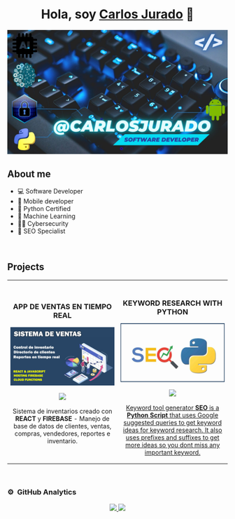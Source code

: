 <div align="center">
<h1 align="center">Hola, soy <a href="https://carlosjurado.net">Carlos Jurado</a> 👋</h1>
</div>

![Carlos Jurado](https://github.com/CarlosJurado/carlosjurado/blob/main/media/Carlos-Jurado-Software-Developer.jpg)

## About me

- 💻 Software Developer
- 📲 Mobile developer
- 🐍 Python Certified
- 🤖 Machine Learning
- 👨‍💻 Cybersecurity
- 🚀 SEO Specialist

<br>

## Projects

<table>
<tr>
<td width="50%">
<h3 align="center">APP DE VENTAS EN TIEMPO REAL </h3>
<div align="center">
<a href="https://github.com/CarlosJurado/App-Ventas" target="_blank"><img src="./media/GITHUB-PROYECTO-1.jpg" width="400" alt="Sistema de Ventas e Inventarios"></a>
<p>
<a href="https://github.com/CarlosJurado/App-Ventas" target="_blank">
<img src="https://img.shields.io/badge/CÓDIGO-ff9?style=for-the-badge&logo=github&logoColor=black">
</a>
</p>
<p>Sistema de inventarios creado con <strong>REACT</strong> y <strong>FIREBASE</strong> - Manejo de base de datos de clientes, ventas, compras, vendedores, reportes e inventario.</p>
</div>
                                                                                      
</td>

<td width="50%">
               <br>
<h3 align="center">KEYWORD RESEARCH WITH PYTHON</h3>
<div align="center">                                       
<a href="https://github.com/CarlosJurado/Keyword-generator-SEO" target="_blank"><img src="./media/GITHUB-PROYECTO-2.jpg" width="400" alt="Curso arquitectura MVVM"></a>
<br>
<p>
<a href="https://github.com/CarlosJurado/Keyword-generator-SEO" target="_blank">
<img src="https://img.shields.io/badge/C%C3%93DIGO-80ffaa?style=for-the-badge&logo=github&logoColor=black">
</p>
</p>Keyword tool generator <strong>SEO</strong> is a <strong>Python Script </strong>that uses Google suggested queries to get keyword ideas for keyword research. It also uses prefixes and suffixes to get more ideas so you dont miss any important keyword.

</p>
</div>                                                             
</table>                                                                                 
</div>
<br>

### ⚙️ &nbsp;GitHub Analytics

<p align="center">
<a href="https://github.com/CarlosJurado">
  <img height="180em" src="https://github-readme-stats-eight-theta.vercel.app/api?username=CarlosJurado&show_icons=true&theme=algolia&include_all_commits=true&count_private=true"/>
  <img height="180em" src="https://github-readme-stats-eight-theta.vercel.app/api/top-langs/?username=CarlosJurado&layout=compact&langs_count=8&theme=algolia"/>
</a>
</p>
